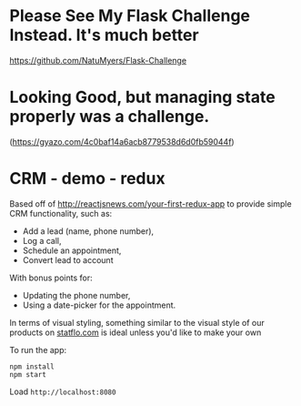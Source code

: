 # Please See My Flask Challenge Instead. It's much better
https://github.com/NatuMyers/Flask-Challenge

# Looking Good, but managing state properly was a challenge.

(https://gyazo.com/4c0baf14a6acb8779538d6d0fb59044f)


# CRM - demo - redux

Based off of http://reactjsnews.com/your-first-redux-app to provide simple CRM functionality, such as:
* Add a lead (name, phone number),
* Log a call,
* Schedule an appointment,
* Convert lead to account

With bonus points for:
* Updating the phone number,
* Using a date-picker for the appointment.

In terms of visual styling, something similar to the visual style of our products on [statflo.com](http://www.statflo.com/product-overview.html) is ideal unless you'd like to make your own

To run the app:
```
npm install
npm start
```

Load `http://localhost:8080`
